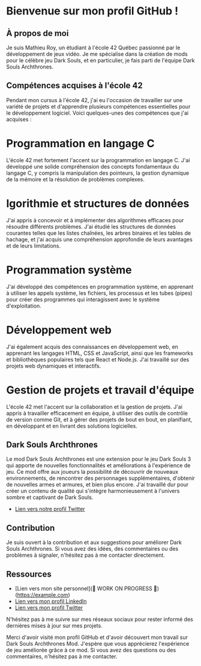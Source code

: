 # Bienvenue sur mon profil GitHub !

## À propos de moi

Je suis Mathieu Roy, un étudiant à l'école 42 Québec passionné par le développement de jeux vidéo. Je me spécialise dans la création de mods pour le célèbre jeu Dark Souls, et en particulier, je fais parti de l'équipe Dark Souls Archthrones.

## Compétences acquises à l'école 42
Pendant mon cursus à l'école 42, j'ai eu l'occasion de travailler sur une variété de projets et d'apprendre plusieurs compétences essentielles pour le développement logiciel. Voici quelques-unes des compétences que j'ai acquises :

# Programmation en langage C
L'école 42 met fortement l'accent sur la programmation en langage C. J'ai développé une solide compréhension des concepts fondamentaux du langage C, y compris la manipulation des pointeurs, la gestion dynamique de la mémoire et la résolution de problèmes complexes.

# lgorithmie et structures de données
J'ai appris à concevoir et à implémenter des algorithmes efficaces pour résoudre différents problèmes. J'ai étudié les structures de données courantes telles que les listes chaînées, les arbres binaires et les tables de hachage, et j'ai acquis une compréhension approfondie de leurs avantages et de leurs limitations.

# Programmation système
J'ai développé des compétences en programmation système, en apprenant à utiliser les appels système, les fichiers, les processus et les tubes (pipes) pour créer des programmes qui interagissent avec le système d'exploitation.

# Développement web
J'ai également acquis des connaissances en développement web, en apprenant les langages HTML, CSS et JavaScript, ainsi que les frameworks et bibliothèques populaires tels que React et Node.js. J'ai travaillé sur des projets web dynamiques et interactifs.

# Gestion de projets et travail d'équipe
L'école 42 met l'accent sur la collaboration et la gestion de projets. J'ai appris à travailler efficacement en équipe, à utiliser des outils de contrôle de version comme Git, et à gérer des projets de bout en bout, en planifiant, en développant et en livrant des solutions logicielles.

## Dark Souls Archthrones

Le mod Dark Souls Archthrones est une extension pour le jeu Dark Souls 3 qui apporte de nouvelles fonctionnalités et améliorations à l'expérience de jeu. Ce mod offre aux joueurs la possibilité de découvrir de nouveaux environnements, de rencontrer des personnages supplémentaires, d'obtenir de nouvelles armes et armures, et bien plus encore. J'ai travaillé dur pour créer un contenu de qualité qui s'intègre harmonieusement à l'univers sombre et captivant de Dark Souls.
- [Lien vers notre profil Twitter](https://twitter.com/Archthrones)

## Contribution

Je suis ouvert à la contribution et aux suggestions pour améliorer Dark Souls Archthrones. Si vous avez des idées, des commentaires ou des problèmes à signaler, n'hésitez pas à me contacter directement.

## Ressources

- [Lien vers mon site personnel](🚧 WORK ON PROGRESS 🚧)(https://example.com)
- [Lien vers mon profil LinkedIn](www.linkedin.com/in/mathieu-roy-301989224)
- [Lien vers mon profil Twitter](https://twitter.com/freemathieuroy)

N'hésitez pas à me suivre sur mes réseaux sociaux pour rester informé des dernières mises à jour sur mes projets.

Merci d'avoir visité mon profil GitHub et d'avoir découvert mon travail sur Dark Souls Archthrones Mod. J'espère que vous apprécierez l'expérience de jeu améliorée grâce à ce mod. Si vous avez des questions ou des commentaires, n'hésitez pas à me contacter.
